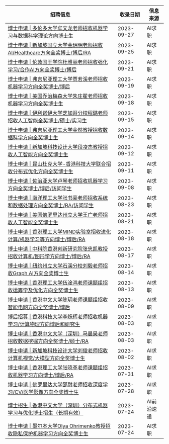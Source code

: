 | 招聘信息| 收录日期 | 信息来源 |
|-|-|-|
| [博士申请 \| 多伦多大学牟文龙老师招收机器学习与数据科学理论方向博士生](http://mp.weixin.qq.com/s?__biz=Mzg4NDY1NDU1OA==&mid=2247498796&idx=1&sn=99d58682c92454d2feeb3933242e7de0&chksm=cfb6549df8c1dd8b03178016c7c0b3bd6925ce3b64ce8abb7b0d5c073a929b42a16bc1188399#rd) |2023-09-27|AI求职
| [博士申请 \| 新加坡国立大学金玥明老师招收AI/Healthcare方向全奖博士/博后/RA](http://mp.weixin.qq.com/s?__biz=Mzg4NDY1NDU1OA==&mid=2247498774&idx=1&sn=a3ffe16e837767785926ed3fb20027d5&chksm=cfb654a7f8c1ddb14965815e28f8d406a75f889339d4dae935da89d430f91d78418117a8efde#rd) |2023-09-25|AI求职
| [博士申请 \| 伦敦国王学院杜雅丽老师招收强化学习/合作AI方向全奖博士/博后](http://mp.weixin.qq.com/s?__biz=Mzg4NDY1NDU1OA==&mid=2247498766&idx=1&sn=724045daab2598383e54299cd1934741&chksm=cfb654bff8c1dda94b400c183a3104a3149b4c5f48b9a28f8fe45d1eaaa04c5103b75c203de6#rd) |2023-09-21|AI求职
| [博士申请 \| 弗吉尼亚理工大学贾若溪老师招收机器学习方向全奖博士/博后](http://mp.weixin.qq.com/s?__biz=Mzg4NDY1NDU1OA==&mid=2247498743&idx=1&sn=2e8ed7aac22c4ad4c94bf96924e72e9c&chksm=cfb65346f8c1da50cd0241401f47f783adc537d424c31322ccb666d2806c708e9ac08533b243#rd) |2023-09-19|AI求职
| [博士申请 \| 美国乔治梅森大学朱庄翟老师招收机器学习方向全奖博士生](http://mp.weixin.qq.com/s?__biz=Mzg4NDY1NDU1OA==&mid=2247498730&idx=1&sn=bb332a3f2c32018730c483482c478359&chksm=cfb6535bf8c1da4d88f39cd226be06ce90807b73e75ce6ed082a79e4208b126df9b439e2aa35#rd) |2023-09-18|AI求职
| [博士申请 \| 伊利诺伊大学芝加哥分校程璐老师招收人工智能全奖博士/硕士/实习生](http://mp.weixin.qq.com/s?__biz=Mzg4NDY1NDU1OA==&mid=2247498707&idx=1&sn=0fc1e642bdee5da4113c5b157f660503&chksm=cfb65362f8c1da74ffeebc0e8faaf3a55dd14adefaa75656ac106eae21750cc7a19d9a677971#rd) |2023-09-15|AI求职
| [博士申请 \| 弗吉尼亚理工大学金然教授招收数据科学方向全奖博士生](http://mp.weixin.qq.com/s?__biz=Mzg4NDY1NDU1OA==&mid=2247498697&idx=1&sn=cabb3f567b773d08fd0fb521e7aa0c25&chksm=cfb65378f8c1da6ee833c6d0582748e9b93bec489051c1b76d18b3de1b1a6be711d99ecf0ce5#rd) |2023-09-14|AI求职
| [博士申请 \| 新加坡科技设计大学段凌杰教授招收人工智能方向全奖博士生](http://mp.weixin.qq.com/s?__biz=Mzg4NDY1NDU1OA==&mid=2247498671&idx=1&sn=5d4de3ea7389310e1b7a351dd90453eb&chksm=cfb6531ef8c1da08c956c5c9d42dc4033b82eb7c54ce3b07f0e80586566c461b3c0ed7c0c7e4#rd) |2023-09-12|AI求职
| [博士申请 \| 昆山杜克大学-香港科技大学联合招收分布式优化方向全奖博士生](http://mp.weixin.qq.com/s?__biz=Mzg4NDY1NDU1OA==&mid=2247498655&idx=1&sn=380e800b28f1142083b18295cd1afc3e&chksm=cfb6532ef8c1da388681acc0c9189713b5ec5c1198df62106bd7dc075f9850b7c997c4875025#rd) |2023-09-11|AI求职|
| [博士申请 \| 佐治亚大学卢琴老师招收机器学习方向全奖博士/博后/访问学生](http://mp.weixin.qq.com/s?__biz=Mzg4NDY1NDU1OA==&mid=2247498639&idx=1&sn=e3173c3c780f2b07e552a6df5f7da019&chksm=cfb6533ef8c1da2848744b5cd99c62c553d477c00b1319c4fd3a45505f84188397969d373904#rd) |2023-09-08|AI求职|
| [博士申请 \| 南洋理工大学张书豪老师招收系统和数据处理方向全奖博士/RA/访问学生](http://mp.weixin.qq.com/s?__biz=Mzg4NDY1NDU1OA==&mid=2247498524&idx=1&sn=e3e5547cdb230c6284116b13f01cc8e8&chksm=cfb653adf8c1dabb2cb4aac1f18141be350081f728392c3a8d9f95ce88c95165b99f0ea70823#rd) |2023-08-23|AI求职|
| [博士申请 \| 美国佛罗里达州立大学王广老师招收人工智能全奖博士生](http://mp.weixin.qq.com/s?__biz=Mzg4NDY1NDU1OA==&mid=2247498417&idx=1&sn=8aad9de21b45b9a55a4cd8c0fa7a70ec&chksm=cfb65200f8c1db169df3a337a1c6cfc9d01238665e376744206f55e4048f2b54234b68fc8235#rd) |2023-08-21|AI求职|
| [博士申请 \| 香港理工大学MIND实验室招收进化计算/机器学习等方向博士/博后/RA](http://mp.weixin.qq.com/s?__biz=Mzg4NDY1NDU1OA==&mid=2247498370&idx=1&sn=995d892fc4e246f480a171483a815cde&chksm=cfb65233f8c1db25210cf159d0945811ce0865eff312c7ae1e75d76f5346d21effa9f3748e90#rd) |2023-08-18|AI求职|
| [博士申请 \| 中科院香港创新研究院张忠凯教授招收计算机/图形学方向博士/博后/RA](http://mp.weixin.qq.com/s?__biz=Mzg4NDY1NDU1OA==&mid=2247498356&idx=1&sn=ec037fcac9279037e59d38f0bc55df1e&chksm=cfb652c5f8c1dbd38db93467f535e7a294fe2021783ca30a01bcf0ccee29a6d7389e36795149#rd) |2023-08-17|AI求职|
| [博士申请 \| ​纽约州立大学石溪分校刘毅老师招收Graph AI方向全奖博士生](http://mp.weixin.qq.com/s?__biz=Mzg4NDY1NDU1OA==&mid=2247498312&idx=1&sn=c035a222a242126eb4edce265fc740d1&chksm=cfb652f9f8c1dbef3d181a0d67c23c981c078bcd2248c22412af012d2748c1c52479d67a765d#rd) |2023-08-14|AI求职|
| [博士申请 \| 香港理工大学伍淦鸿老师课题组招收运筹学及优化方向全奖博士生](http://mp.weixin.qq.com/s?__biz=Mzg4NDY1NDU1OA==&mid=2247498270&idx=1&sn=8f7eaede241712ae96a446bde4a29e25&chksm=cfb652aff8c1dbb965aaebb4a527ccb3e76438a2c95ecf832b1a767f210a6c458ad8ceef7299#rd) |2023-08-13|AI求职|
| [博士申请 \| 香港中文大学陈玥老师课题组招收智能电网方向全奖博士/博后](http://mp.weixin.qq.com/s?__biz=Mzg4NDY1NDU1OA==&mid=2247498256&idx=1&sn=453261736ed96755739f23808d4fd474&chksm=cfb652a1f8c1dbb78aa662a60a5e07d72196f8c5ca93e7ca545caae3638a4f44fe2827d266e5#rd) |2023-08-09|AI求职|
| [博后招募 \| 香港科技大学李烁辉老师招收机器学习/计算物理方向博后和研究生](http://mp.weixin.qq.com/s?__biz=Mzg4NDY1NDU1OA==&mid=2247498157&idx=1&sn=1e3f9c75efff1ec09a1052f41ba9db52&chksm=cfb6511cf8c1d80ab9e45fc12fcfc83fb58dee9fcbfc0c376d612e583a1746c80f177e5ffd3b#rd) |2023-08-03|AI求职|
| [博士申请 \| 香港中文大学（深圳）马晨昊老师招收数据挖掘方向全奖博士/硕士/RA](http://mp.weixin.qq.com/s?__biz=Mzg4NDY1NDU1OA==&mid=2247498138&idx=1&sn=2dedfaddfa4d1867964f246116def159&chksm=cfb6512bf8c1d83d2f87f85f1a6cd994a421732ebca2fb21aa0ac74b544e239334cc773ac6f7#rd) |2023-08-03|AI求职|
| [博士申请 \| 新加坡科技设计大学刘俊老师招收计算机视觉/大模型方向全奖博士生](http://mp.weixin.qq.com/s?__biz=Mzg4NDY1NDU1OA==&mid=2247498121&idx=1&sn=b189dc71ba5ae096e3f174c66530b5c3&chksm=cfb65138f8c1d82e914e8332bc81c344b2e64992da3d1b0a7a23d47886ede41964262a1bf696#rd) |2023-08-02|AI求职|
| [博士申请 \| 香港理工大学张晓革老师课题组招收机器学习方向博士/博后/RA](http://mp.weixin.qq.com/s?__biz=Mzg4NDY1NDU1OA==&mid=2247498097&idx=1&sn=6bb1fa7d4a977bb72c2a87f07dd805ff&chksm=cfb651c0f8c1d8d6c064b4b6d61fae5e690afe3a6d308c7369566d520d8e69257c4493bf4c74#rd) |2023-07-31|AI求职|
| [博士申请 \| 佛罗里达大学邵尉老师招收深度学习/CV/医学影像方向全奖博士生](http://mp.weixin.qq.com/s?__biz=Mzg4NDY1NDU1OA==&mid=2247498074&idx=1&sn=31cf7495712e4dd7261f411370223b88&chksm=cfb651ebf8c1d8fd7420050eb526b3bf2400cfb0a53de630ee304e3b7decff6bf9fd77862ef8#rd) |2023-07-28|AI求职|
| [博士招生 \| 香港中文大学（深圳）分布式机器学习与优化博士招生（长期有效）](https://mp.weixin.qq.com/s/_NmL7Y7lE9X77xR1oUaciA) | 2023-07-24 | AI前沿速递 |
| [博士申请 \| 墨尔本大学Olya Ohrimenko教授招收隐私保护机器学习方向全奖博士生](http://mp.weixin.qq.com/s?__biz=Mzg4NDY1NDU1OA==&mid=2247497981&idx=1&sn=c54adfe945de62b3e130d161bcd1a683&chksm=cfb6504cf8c1d95a7efbfbc96303b943735d4d1413b1a32708193e97dca421d2a918c711cb4e#rd) |2023-07-24|AI求职|
